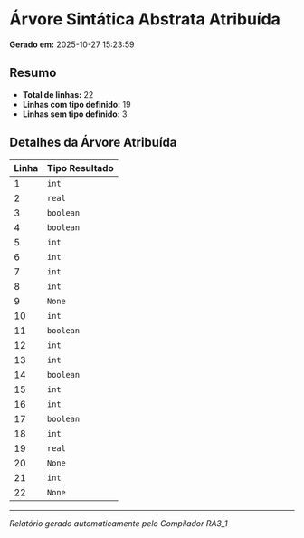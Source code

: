# Árvore Sintática Abstrata Atribuída

**Gerado em:** 2025-10-27 15:23:59

## Resumo

- **Total de linhas:** 22
- **Linhas com tipo definido:** 19
- **Linhas sem tipo definido:** 3

## Detalhes da Árvore Atribuída

| Linha | Tipo Resultado |
|-------|----------------|
| 1 | `int` |
| 2 | `real` |
| 3 | `boolean` |
| 4 | `boolean` |
| 5 | `int` |
| 6 | `int` |
| 7 | `int` |
| 8 | `int` |
| 9 | `None` |
| 10 | `int` |
| 11 | `boolean` |
| 12 | `int` |
| 13 | `int` |
| 14 | `boolean` |
| 15 | `int` |
| 16 | `int` |
| 17 | `boolean` |
| 18 | `int` |
| 19 | `real` |
| 20 | `None` |
| 21 | `int` |
| 22 | `None` |

---
*Relatório gerado automaticamente pelo Compilador RA3_1*